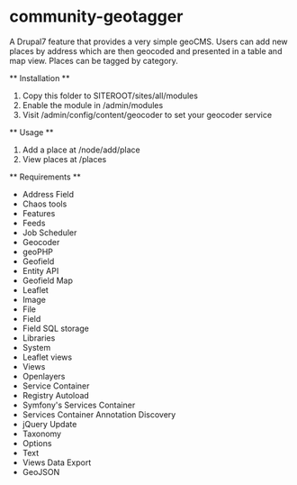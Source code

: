 # community-geotagger
A Drupal7 feature that provides a very simple geoCMS.  Users can add new places by address which are then geocoded and presented in a table and map view.  Places can be tagged by category.

** Installation **
1. Copy this folder to SITEROOT/sites/all/modules
2. Enable the module in /admin/modules
3. Visit /admin/config/content/geocoder to set your geocoder service

** Usage **
1. Add a place at /node/add/place
2. View places at /places

** Requirements **
* Address Field
* Chaos tools
* Features
* Feeds
* Job Scheduler
* Geocoder
* geoPHP
* Geofield
* Entity API
* Geofield Map
* Leaflet
* Image
* File
* Field
* Field SQL storage
* Libraries
* System
* Leaflet views
* Views
* Openlayers
* Service Container
* Registry Autoload
* Symfony's Services Container
* Services Container Annotation Discovery
* jQuery Update
* Taxonomy
* Options
* Text
* Views Data Export
* GeoJSON


